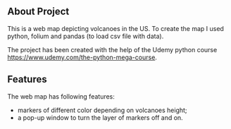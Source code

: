## About Project

This is a web map depicting volcanoes in the US.
To create the map I used python, folium and pandas (to load csv file with data).

The project has been created with the help of the Udemy python course  https://www.udemy.com/the-python-mega-course.

## Features
The web map has following features:

- markers of different color depending on volcanoes height;
- a pop-up window to turn the layer of markers off and on.
